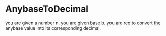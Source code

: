 # AnybaseToDecimal
you are given a number  n.
you are given base b.
you are req to convert the anybase value into its corresponding  decimal.

